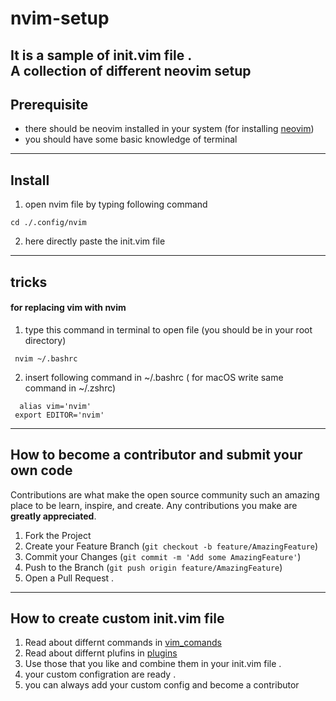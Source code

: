 # nvim-setup
It is a sample of init.vim file . <br/>
A collection of different neovim setup <br/> 
----------------------------------------------------
##  Prerequisite

* there should be neovim installed in your system 
(for installing [neovim](https://github.com/neovim/neovim))
* you should have some basic knowledge of terminal  
-----------------------------------------------------------------

## Install
1. open nvim file by typing following command 
```
cd ./.config/nvim
```
2. here directly paste the init.vim file

-------------------------------------------------------------
## tricks
#### for replacing vim with nvim 
   1. type this command in terminal to open file (you should be in your root directory)
  ``` 
   nvim ~/.bashrc
   ```
   2. insert following command in ~/.bashrc ( for macOS write same command in ~/.zshrc)<br/>
   ``` 
     alias vim='nvim'
    export EDITOR='nvim'
   ```
------------------------------------------------
## How to become a contributor and submit your own code

Contributions are what make the open source community such an amazing place to be learn, inspire, and create. Any contributions you make are **greatly appreciated**.

1. Fork the Project
2. Create your Feature Branch (`git checkout -b feature/AmazingFeature`)
3. Commit your Changes (`git commit -m 'Add some AmazingFeature'`)
4. Push to the Branch (`git push origin feature/AmazingFeature`)
5. Open a Pull Request .
-----------------------------------------------------------------------
## How to create custom init.vim file
1. Read about differnt commands in [vim_comands](https://github.com/devratapuri/nvim-setup/blob/main/plugins/default_vim_command.md)
2. Read about differnt plufins in [plugins](https://github.com/devratapuri/nvim-setup/tree/main/plugins)
3. Use those that you like and combine them in your init.vim file .
4. your custom configration are ready .
5. you can always add your custom config and become a contributor 
